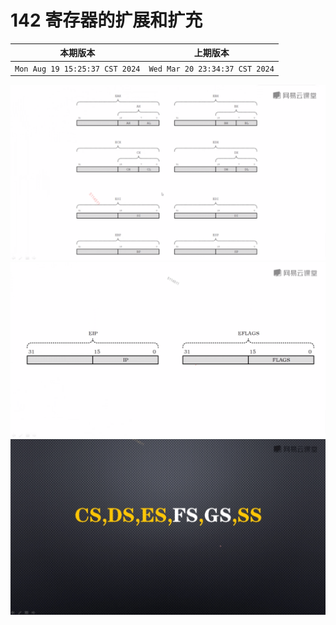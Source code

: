 # 142 寄存器的扩展和扩充

|本期版本| 上期版本
|:---:|:---:
`Mon Aug 19 15:25:37 CST 2024` | `Wed Mar 20 23:34:37 CST 2024`

<img src="142-01.png" />
<img src="142-02.png" />
<img src="142-03.png" />